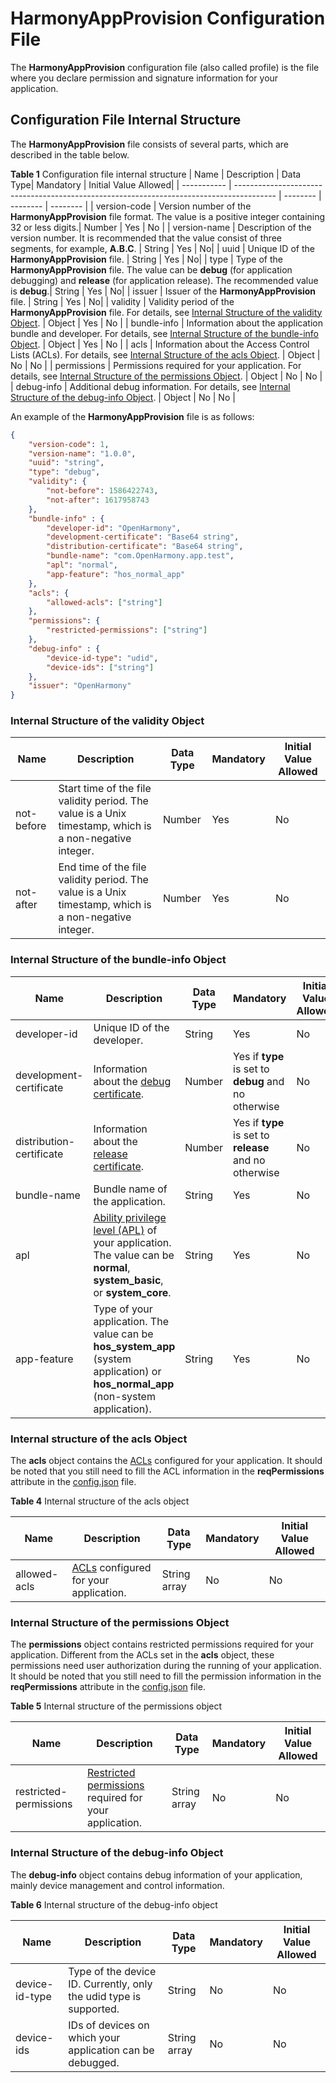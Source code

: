 #  HarmonyAppProvision Configuration File
The **HarmonyAppProvision** configuration file (also called profile) is the file where you declare permission and signature information for your application.

## Configuration File Internal Structure
The **HarmonyAppProvision** file consists of several parts, which are described in the table below.

**Table 1** Configuration file internal structure
| Name    | Description                                                                                    | Data Type| Mandatory | Initial Value Allowed|
| ----------- | ---------------------------------------------------------------------------------------- | -------- | -------- | -------- |
| version-code | Version number of the **HarmonyAppProvision** file format. The value is a positive integer containing 32 or less digits.| Number  | Yes | No                |
| version-name     | Description of the version number. It is recommended that the value consist of three segments, for example, **A.B.C**.       | String  | Yes | No|
| uuid    | Unique ID of the **HarmonyAppProvision** file.                      | String    | Yes | No|
| type | Type of the **HarmonyAppProvision** file. The value can be **debug** (for application debugging) and **release** (for application release). The recommended value is **debug**.| String    | Yes | No|
| issuer | Issuer of the **HarmonyAppProvision** file.       | String    | Yes | No|
| validity    | Validity period of the **HarmonyAppProvision** file. For details, see [Internal Structure of the validity Object](#internal-structure-of-the-validity-object). | Object    | Yes | No |
| bundle-info | Information about the application bundle and developer. For details, see [Internal Structure of the bundle-info Object](#internal-structure-of-the-bundle-info-object).        | Object    | Yes | No |
| acls        | Information about the Access Control Lists (ACLs). For details, see [Internal Structure of the acls Object](#internal-structure-of-the-acls-object).                          | Object    | No | No   |
| permissions | Permissions required for your application. For details, see [Internal Structure of the permissions Object](#internal-structure-of-the-permissions-object).     | Object    | No | No   |
| debug-info  | Additional debug information. For details, see [Internal Structure of the debug-info Object](#internal-structure-of-the-debug-info-object).         | Object    | No | No        |

An example of the **HarmonyAppProvision** file is as follows:
```json
{
    "version-code": 1,
    "version-name": "1.0.0",
	"uuid": "string",
	"type": "debug",
	"validity": {
		"not-before": 1586422743,
		"not-after": 1617958743
	},
	"bundle-info" : {
		"developer-id": "OpenHarmony",
		"development-certificate": "Base64 string",
		"distribution-certificate": "Base64 string",
		"bundle-name": "com.OpenHarmony.app.test",
		"apl": "normal",
        "app-feature": "hos_normal_app"
	},
	"acls": {
		"allowed-acls": ["string"]
    },
	"permissions": {
		"restricted-permissions": ["string"]
    },
    "debug-info" : {
	    "device-id-type": "udid",
	    "device-ids": ["string"]
    },
    "issuer": "OpenHarmony"
}

```


### Internal Structure of the validity Object
| Name   | Description                           | Data Type| Mandatory | Initial Value Allowed|
| ---------- | ------------------------------- | ------- | ------- | --------- |
| not-before | Start time of the file validity period. The value is a Unix timestamp, which is a non-negative integer.| Number   | Yes | No  |
| not-after  | End time of the file validity period. The value is a Unix timestamp, which is a non-negative integer.| Number   | Yes | No  |

### Internal Structure of the bundle-info Object
| Name                 | Description                           | Data Type| Mandatory | Initial Value Allowed|
| ------------------------ | ------------------------------- | ------- | -------- | --------- |
| developer-id | Unique ID of the developer.| String   | Yes | No  |
| development-certificate  | Information about the [debug certificate](../security/hapsigntool-guidelines.md).| Number   | Yes if **type** is set to **debug** and no otherwise | No  |
| distribution-certificate  | Information about the [release certificate](../security/hapsigntool-guidelines.md).| Number   | Yes if **type** is set to **release** and no otherwise | No  |
| bundle-name  | Bundle name of the application.| String   | Yes | No  |
| apl  | [Ability privilege level (APL)](../security/accesstoken-overview.md) of your application. The value can be **normal**, **system_basic**, or **system_core**.| String   | Yes | No  |
| app-feature  | Type of your application. The value can be **hos_system_app** (system application) or **hos_normal_app** (non-system application).| String   | Yes | No  |


### Internal structure of the acls Object
The **acls** object contains the [ACLs](../security/accesstoken-overview.md) configured for your application. It should be noted that you still need to fill the ACL information in the **reqPermissions** attribute in the [config.json](package-structure.md) file.

**Table 4** Internal structure of the acls object

| Name                 | Description                           | Data Type| Mandatory | Initial Value Allowed|
| ------------------------ | ------------------------------- | ------- | ------- | --------- |
| allowed-acls | [ACLs](../security/accesstoken-overview.md) configured for your application.| String array   | No | No  |

### Internal Structure of the permissions Object
The **permissions** object contains restricted permissions required for your application. Different from the ACLs set in the **acls** object, these permissions need user authorization during the running of your application. It should be noted that you still need to fill the permission information in the **reqPermissions** attribute in the [config.json](package-structure.md) file.

**Table 5** Internal structure of the permissions object

| Name                 | Description                           | Data Type| Mandatory | Initial Value Allowed|
| ------------------------ | ------------------------------- | ------- | ------- | --------- |
| restricted-permissions | [Restricted permissions](../security/accesstoken-overview.md) required for your application.| String array   | No | No  |

### Internal Structure of the debug-info Object
The **debug-info** object contains debug information of your application, mainly device management and control information.

**Table 6** Internal structure of the debug-info object

| Name                 | Description                           | Data Type| Mandatory | Initial Value Allowed|
| ------------------------ | ------------------------------- | ------- | ------- | --------- |
| device-id-type | Type of the device ID. Currently, only the udid type is supported.| String   | No | No  |
| device-ids | IDs of devices on which your application can be debugged.| String array   | No | No  |
